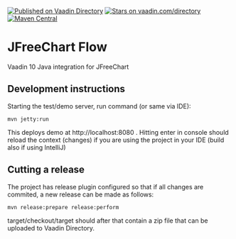 [![Published on Vaadin  Directory](https://img.shields.io/badge/Vaadin%20Directory-published-00b4f0.svg)](https://vaadin.com/directory/component/jfreechart-flow)
[![Stars on vaadin.com/directory](https://img.shields.io/vaadin-directory/star/jfreechart-flow.svg)](https://vaadin.com/directory/component/jfreechart-flow)
[![Maven Central](https://img.shields.io/maven-central/v/com.faendir.vaadin/jfreechart-flow.svg)](https://search.maven.org/search?q=com.faendir.vaadin)
# JFreeChart Flow

Vaadin 10 Java integration for JFreeChart

## Development instructions

Starting the test/demo server, run command (or same via IDE):
```
mvn jetty:run
```

This deploys demo at http://localhost:8080 . Hitting enter in console should reload the context (changes) if you are using the project in your IDE (build also if using IntelliJ)

## Cutting a release

The project has release plugin configured so that if all changes are commited, a new release can be made as follows:

```
mvn release:prepare release:perform
```

target/checkout/target should after that contain a zip file that can be uploaded to Vaadin Directory.

